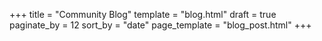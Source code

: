 +++
title = "Community Blog"
template = "blog.html"
draft = true
paginate_by = 12
sort_by = "date"
page_template = "blog_post.html"
+++
